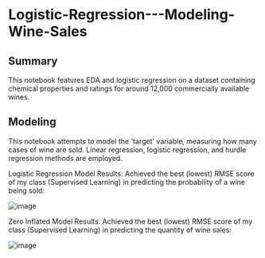 # Logistic-Regression---Modeling-Wine-Sales

## Summary
This notebook features EDA and logistic regression on a dataset containing chemical properties and 
ratings for around 12,000 commercially available wines.

## Modeling
This notebook attempts to model the 'target' variable, measuring how many cases of wine are sold. Linear regression, logistic regression, and hurdle regression methods are employed.

Logistic Regression Model Results: Achieved the best (lowest) RMSE score of my class (Supervised Learning) in predicting the probability of a wine being sold:

![image](https://user-images.githubusercontent.com/85903905/178149410-882b703b-afdc-48c8-82d7-1245fd758bd5.png)


Zero Inflated Model Results: Achieved the best (lowest) RMSE score of my class (Supervised Learning) in predicting the quantity of wine sales:

![image](https://user-images.githubusercontent.com/85903905/178149161-7d89fd2b-a883-45fb-a84b-ec47fc3655ad.png)
